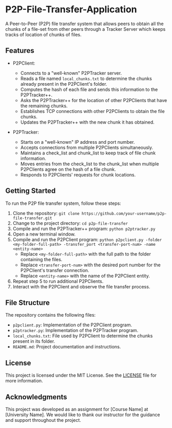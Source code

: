 # P2P-File-Transfer-Application
A Peer-to-Peer (P2P) file transfer system that allows peers to obtain all the chunks of a file-set from other peers through a Tracker Server which keeps tracks of location of chunks of files.

## Features

- P2PClient:
  - Connects to a "well-known" P2PTracker server.
  - Reads a file named `local_chunks.txt` to determine the chunks already present in the P2PClient's folder.
  - Computes the hash of each file and sends this information to the P2PTracker++.
  - Asks the P2PTracker++ for the location of other P2PClients that have the remaining chunks.
  - Establishes TCP connections with other P2PClients to obtain the file chunks.
  - Updates the P2PTracker++ with the new chunk it has obtained.

- P2PTracker:
  - Starts on a "well-known" IP address and port number.
  - Accepts connections from multiple P2PClients simultaneously.
  - Maintains a check_list and chunk_list to keep track of file chunk information.
  - Moves entries from the check_list to the chunk_list when multiple P2PClients agree on the hash of a file chunk.
  - Responds to P2PClients' requests for chunk locations.

## Getting Started

To run the P2P file transfer system, follow these steps:

1. Clone the repository: `git clone https://github.com/your-username/p2p-file-transfer.git`
2. Change to the project directory: `cd p2p-file-transfer`
3. Compile and run the P2PTracker++ program: `python p2ptracker.py`
4. Open a new terminal window.
5. Compile and run the P2PClient program: `python p2pclient.py -folder <my-folder-full-path> -transfer_port <transfer-port-num> -name <entity-name>`
   - Replace `<my-folder-full-path>` with the full path to the folder containing the files.
   - Replace `<transfer-port-num>` with the desired port number for the P2PClient's transfer connection.
   - Replace `<entity-name>` with the name of the P2PClient entity.
6. Repeat step 5 to run additional P2PClients.
7. Interact with the P2PClient and observe the file transfer process.

## File Structure

The repository contains the following files:

- `p2pclient.py`: Implementation of the P2PClient program.
- `p2ptracker.py`: Implementation of the P2PTracker program.
- `local_chunks.txt`: File used by P2PClient to determine the chunks present in its folder.
- `README.md`: Project documentation and instructions.

## License

This project is licensed under the MIT License. See the [LICENSE](LICENSE) file for more information.

## Acknowledgments

This project was developed as an assignment for [Course Name] at [University Name]. We would like to thank our instructor for the guidance and support throughout the project.


